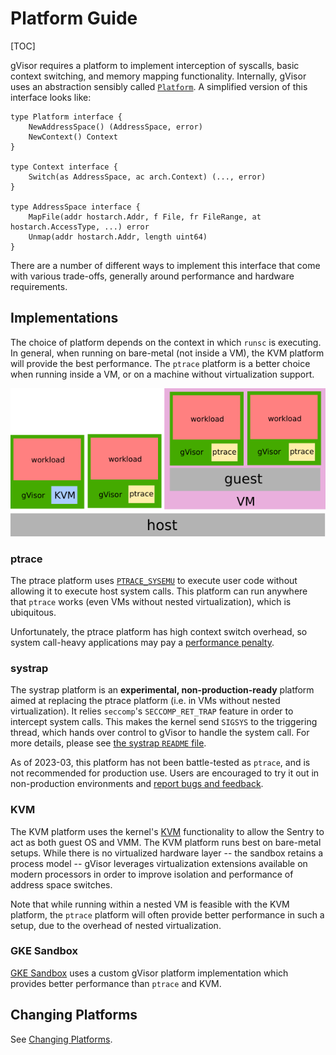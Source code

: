 # Platform Guide

[TOC]

gVisor requires a platform to implement interception of syscalls, basic context
switching, and memory mapping functionality. Internally, gVisor uses an
abstraction sensibly called [`Platform`][platform]. A simplified version of this
interface looks like:

```golang
type Platform interface {
    NewAddressSpace() (AddressSpace, error)
    NewContext() Context
}

type Context interface {
    Switch(as AddressSpace, ac arch.Context) (..., error)
}

type AddressSpace interface {
    MapFile(addr hostarch.Addr, f File, fr FileRange, at hostarch.AccessType, ...) error
    Unmap(addr hostarch.Addr, length uint64)
}
```

There are a number of different ways to implement this interface that come with
various trade-offs, generally around performance and hardware requirements.

## Implementations

The choice of platform depends on the context in which `runsc` is executing. In
general, when running on bare-metal (not inside a VM), the KVM platform will
provide the best performance. The `ptrace` platform is a better choice when
running inside a VM, or on a machine without virtualization support.

![Platforms](platforms.png "Platform examples.")

### ptrace

The ptrace platform uses [`PTRACE_SYSEMU`][ptrace] to execute user code without
allowing it to execute host system calls. This platform can run anywhere that
`ptrace` works (even VMs without nested virtualization), which is ubiquitous.

Unfortunately, the ptrace platform has high context switch overhead, so system
call-heavy applications may pay a [performance penalty](./performance.md).

### systrap

The systrap platform is an **experimental, non-production-ready** platform aimed
at replacing the ptrace platform (i.e. in VMs without nested virtualization). It
relies `seccomp`'s `SECCOMP_RET_TRAP` feature in order to intercept system
calls. This makes the kernel send `SIGSYS` to the triggering thread, which hands
over control to gVisor to handle the system call. For more details, please see
[the systrap `README` file](https://github.com/google/gvisor/blob/master/pkg/sentry/platform/systrap/README.md).

As of 2023-03, this platform has not been battle-tested as `ptrace`, and is not
recommended for production use. Users are encouraged to try it out in
non-production environments and [report bugs and feedback](../community.md).

### KVM

The KVM platform uses the kernel's [KVM][kvm] functionality to allow the Sentry
to act as both guest OS and VMM. The KVM platform runs best on bare-metal
setups. While there is no virtualized hardware layer -- the sandbox retains a
process model -- gVisor leverages virtualization extensions available on modern
processors in order to improve isolation and performance of address space
switches.

Note that while running within a nested VM is feasible with the KVM platform,
the `ptrace` platform will often provide better performance in such a setup, due
to the overhead of nested virtualization.

### GKE Sandbox

[GKE Sandbox] uses a custom gVisor platform implementation which provides better
performance than `ptrace` and KVM.

## Changing Platforms

See [Changing Platforms](../user_guide/platforms.md).

[kvm]: https://www.kernel.org/doc/Documentation/virtual/kvm/api.txt
[platform]: https://cs.opensource.google/gvisor/gvisor/+/release-20190304.1:pkg/sentry/platform/platform.go;l=33
[ptrace]: http://man7.org/linux/man-pages/man2/ptrace.2.html
[GKE Sandbox]: https://cloud.google.com/kubernetes-engine/docs/concepts/sandbox-pods
